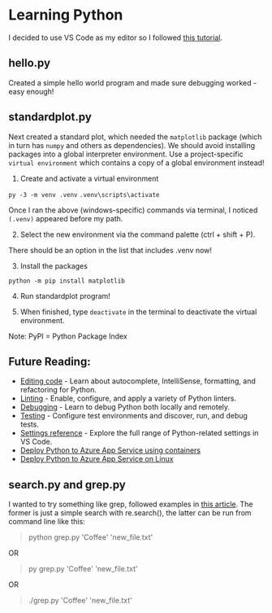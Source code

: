 # Learning Python

I decided to use VS Code as my editor so I followed [this tutorial](https://code.visualstudio.com/docs/python/python-tutorial).

## hello.py
Created a simple hello world program and made sure debugging worked - easy enough!

## standardplot.py
Next created a standard plot, which needed the `matplotlib` package (which in turn has `numpy` and others as dependencies). We should avoid installing packages into a global interpreter environment. Use a project-specific `virtual environment` which contains a copy of a global environment instead!

1. Create and activate a virtual environment

`py -3 -m venv .venv`
`.venv\scripts\activate`

Once I ran the above (windows-specific) commands via terminal, I noticed `(.venv)` appeared before my path.

2. Select the new environment via the command palette (ctrl + shift + P).

There should be an option in the list that includes .venv now!

3. Install the packages

`python -m pip install matplotlib`

4. Run standardplot program!

5. When finished, type `deactivate` in the terminal to deactivate the virtual environment.

Note: PyPI = Python Package Index

## Future Reading:

* [Editing code](https://code.visualstudio.com/docs/python/editing) - Learn about autocomplete, IntelliSense, formatting, and refactoring for Python.
* [Linting](https://code.visualstudio.com/docs/python/linting) - Enable, configure, and apply a variety of Python linters.
* [Debugging](https://code.visualstudio.com/docs/python/debugging) - Learn to debug Python both locally and remotely.
* [Testing](https://code.visualstudio.com/docs/python/testing) - Configure test environments and discover, run, and debug tests.
* [Settings reference](https://code.visualstudio.com/docs/python/settings-reference) - Explore the full range of Python-related settings in VS Code.
* [Deploy Python to Azure App Service using containers](https://learn.microsoft.com/azure/developer/python/tutorial-deploy-containers-01)
* [Deploy Python to Azure App Service on Linux](https://learn.microsoft.com/azure/developer/python/configure-python-web-app-local-environment)

## search.py and grep.py
I wanted to try something like grep, followed examples in [this article](https://linuxhint.com/run-grep-python/). The former is just a simple search with re.search(), the latter can be run from command line like this:

> python grep.py 'Coffee' 'new_file.txt'

OR

> py grep.py 'Coffee' 'new_file.txt'

OR
 
> ./grep.py 'Coffee' 'new_file.txt'